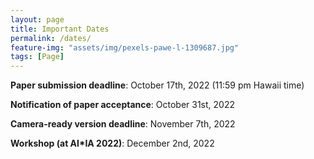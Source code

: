 ```yaml
---
layout: page
title: Important Dates
permalink: /dates/
feature-img: "assets/img/pexels-pawe-l-1309687.jpg"
tags: [Page]
---
```



**Paper submission deadline**: October 17th, 2022 (11:59 pm Hawaii time)

**Notification of paper acceptance**: October 31st, 2022 

**Camera-ready version deadline**: November 7th, 2022

**Workshop (at AI*IA 2022)**: December 2nd, 2022 
